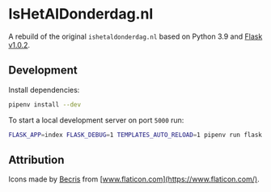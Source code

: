 # IsHetAlDonderdag.nl

A rebuild of the original `ishetaldonderdag.nl` based on Python 3.9 and [Flask v1.0.2](https://flask.palletsprojects.com/).

## Development

Install dependencies:

```bash
pipenv install --dev
```

To start a local development server on port `5000` run:

```bash
FLASK_APP=index FLASK_DEBUG=1 TEMPLATES_AUTO_RELOAD=1 pipenv run flask run
```

## Attribution

Icons made by [Becris](https://www.flaticon.com/authors/becris) from [www.flaticon.com](https://www.flaticon.com/).
